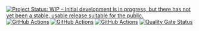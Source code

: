 [![Project Status: WIP – Initial development is in progress, but there has not yet been a stable, usable release suitable for the public.](https://www.repostatus.org/badges/latest/wip.svg)](https://www.repostatus.org/#wip)
[![GitHub Actions](https://github.com/SHOPMACHER/easy-credit-commercetools-connector/actions/workflows/build.yml/badge.svg)](https://github.com/SHOPMACHER/easy-credit-commercetools-connector/actions/workflows/build.yml/badge.svg)
[![GitHub Actions](https://github.com/SHOPMACHER/easy-credit-commercetools-connector/actions/workflows/audit.yml/badge.svg)](https://github.com/SHOPMACHER/easy-credit-commercetools-connector/actions/workflows/audit.yml/badge.svg)
[![GitHub Actions](https://github.com/SHOPMACHER/easy-credit-commercetools-connector/actions/workflows/test.yml/badge.svg)](https://github.com/SHOPMACHER/easy-credit-commercetools-connector/actions/workflows/test.yml/badge.svg)
[![Quality Gate Status](https://sonarqube.shopmacher.cloud/api/project_badges/measure?project=easy-credit-connector&metric=alert_status&token=sqb_cfc24c1871abd4b576cebc86b16b25fb69072e84)](https://sonarqube.shopmacher.cloud/dashboard?id=easy-credit-connector)

